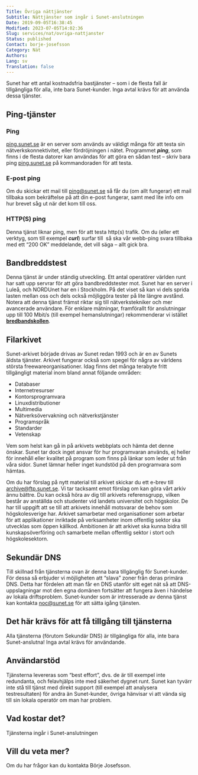```yaml
---
Title: Övriga nättjänster
Subtitle: Nättjänster som ingår i Sunet-anslutningen
Date: 2019-09-05T16:38:45
Modified: 2023-07-05T14:02:36
Slug: services/nat/ovriga-nattjanster
Status: published
Contact: borje-josefsson
Category: Nät
Authors: 
Lang: sv
Translation: false
---
```


Sunet har ett antal kostnadsfria bastjänster – som i de flesta fall är tillgängliga för alla, inte bara Sunet-kunder. Inga avtal krävs för att använda dessa tjänster.


Ping-tjänster
-------------


### Ping


[ping.sunet.se](http://ping.sunet.se) är en server som används av väldigt många för att testa sin nätverkskonnektivitet, eller fördröjningen i nätet. Programmet ***ping***, som finns i de flesta datorer kan användas för att göra en sådan test – skriv bara ping [ping.sunet.se](http://ping.sunet.se) på kommandoraden för att testa.


### E-post ping


Om du skickar ett mail till [ping@sunet.se](mailto:ping@sunet.se) så får du (om allt fungerar) ett mail tillbaka som bekräftelse på att din e-post fungerar, samt med lite info om hur brevet såg ut när det kom till oss.


### HTTP(S) ping


Denna tjänst liknar ping, men för att testa http(s) trafik. Om du (eller ett verktyg, som till exempel ***curl***) surfar till </ping> så ska vår webb-ping svara tillbaka med ett “200 OK” meddelande, det vill säga – allt gick bra.


Bandbreddstest
--------------


Denna tjänst är under ständig utveckling. Ett antal operatörer världen runt har satt upp servrar för att göra bandbreddstester mot. Sunet har en server i Luleå, och NORDUnet har en i Stockholm. På det viset så kan vi dels sprida lasten mellan oss och dels också möjliggöra tester på lite längre avstånd. Notera att denna tjänst främst riktar sig till nätverkstekniker och mer avancerade användare. För enklare mätningar, framförallt för anslutningar upp till 100 Mbit/s (till exempel hemanslutningar) rekommenderar vi istället **[bredbandskollen](http://www.bredbandskollen.se/)**.


Filarkivet
----------


Sunet-arkivet började drivas av Sunet redan 1993 och är en av Sunets äldsta tjänster. Arkivet fungerar också som spegel för några av världens största freewareorganisationer. Idag finns det många terabyte fritt tillgängligt material inom bland annat följande områden:


* Databaser
* Internetresurser
* Kontorsprogramvara
* Linuxdistributioner
* Multimedia
* Nätverksövervakning och nätverkstjänster
* Programspråk
* Standarder
* Vetenskap


Vem som helst kan gå in på arkivets webbplats och hämta det denne önskar. Sunet tar dock inget ansvar för hur programvaran används, ej heller för innehåll eller kvalitet på program som finns på länkar som leder ut från våra sidor. Sunet lämnar heller inget kundstöd på den programvara som hämtas.


Om du har förslag på nytt material till arkivet skickar du ett e-brev till [archive@ftp.sunet.se](mailto:archive@ftp.sunet.se). Vi tar tacksamt emot förslag om kan göra vårt arkiv ännu bättre. Du kan också höra av dig till arkivets referensgrupp, vilken består av anställda och studenter vid landets universitet och högskolor. De har till uppgift att se till att arkivets innehåll motsvarar de behov som högskolesverige har. Arkivet samarbetar med organisationer som arbetar för att applikationer inriktade på verksamheter inom offentlig sektor ska utvecklas som öppen källkod. Ambitionen är att arkivet ska kunna bidra till kunskapsöverföring och samarbete mellan offentlig sektor i stort och högskolesektorn.


Sekundär DNS
------------


Till skillnad från tjänsterna ovan är denna bara tillgänglig för Sunet-kunder. För dessa så erbjuder vi möjligheten att “slava” zoner från deras primära DNS. Detta har fördelen att man får en DNS utanför sitt eget nät så att DNS-uppslagningar mot den egna domänen fortsätter att fungera även i händelse av lokala driftsproblem. Sunet-kunder som är intresserade av denna tjänst kan kontakta [noc@sunet.se](mailto:noc@sunet.se) för att sätta igång tjänsten.


Det här krävs för att få tillgång till tjänsterna
-------------------------------------------------


Alla tjänsterna (förutom Sekundär DNS) är tillgängliga för alla, inte bara Sunet-anslutna! Inga avtal krävs för användande.


Användarstöd
------------


Tjänsterna levereras som “best effort”, dvs. de är till exempel inte redundanta, och felavhjälps inte med säkerhet dygnet runt. Sunet kan tyvärr inte stå till tjänst med direkt support (till exempel att analysera testresultaten) för andra än Sunet-kunder, övriga hänvisar vi att vända sig till sin lokala operatör om man har problem.


Vad kostar det?
---------------


Tjänsterna ingår i Sunet-anslutningen


Vill du veta mer?
-----------------


Om du har frågor kan du kontakta Börje Josefsson.


